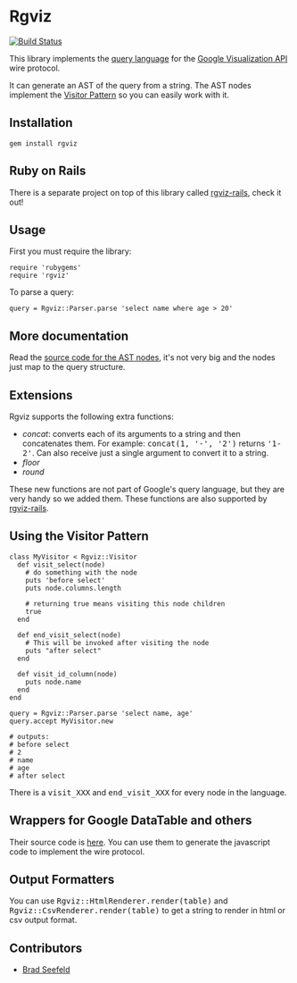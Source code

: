 Rgviz
=====

[![Build Status](https://secure.travis-ci.org/asterite/rgviz.png?branch=master)](http://travis-ci.org/asterite/rgviz)

This library implements the [query language](http://code.google.com/apis/visualization/documentation/querylanguage.html) for the [Google Visualization API](http://code.google.com/apis/visualization/documentation/dev/implementing_data_source.html) wire protocol.

It can generate an AST of the query from a string. The AST nodes implement the [Visitor Pattern](http://en.wikipedia.org/wiki/Visitor_pattern) so you can easily work with it.

Installation
------------

    gem install rgviz

Ruby on Rails
-------------

There is a separate project on top of this library called [rgviz-rails](https://github.com/asterite/rgviz-rails), check it out!

Usage
-----

First you must require the library:

    require 'rubygems'
    require 'rgviz'

To parse a query:

    query = Rgviz::Parser.parse 'select name where age > 20'

More documentation
------------------

Read the [source code for the AST nodes](https://github.com/asterite/rgviz/blob/master/lib/rgviz/nodes.rb), it's not very big and the nodes just map to the query structure.

Extensions
----------

Rgviz supports the following extra functions:

* *concat*: converts each of its arguments to a string and then concatenates them. For example: <tt>concat(1, '-', '2')</tt> returns <tt>'1-2'</tt>. Can also receive just a single argument to convert it to a string.
* *floor*
* *round*

These new functions are not part of Google's query language, but they are very handy so we added them. These functions are also supported by [rgviz-rails](https://github.com/asterite/rgviz-rails).

Using the Visitor Pattern
-------------------------

    class MyVisitor < Rgviz::Visitor
      def visit_select(node)
        # do something with the node
        puts 'before select'
        puts node.columns.length

        # returning true means visiting this node children
        true
      end

      def end_visit_select(node)
        # This will be invoked after visiting the node
        puts "after select"
      end

      def visit_id_column(node)
        puts node.name
      end
    end

    query = Rgviz::Parser.parse 'select name, age'
    query.accept MyVisitor.new

    # outputs:
    # before select
    # 2
    # name
    # age
    # after select

There is a <tt>visit\_XXX</tt> and <tt>end\_visit\_XXX</tt> for every node in the language.

Wrappers for Google DataTable and others
----------------------------------------

Their source code is [here](https://github.com/asterite/rgviz/blob/master/lib/rgviz/table.rb). You can use them to generate the javascript code to implement the wire protocol.

Output Formatters
-----------------

You can use <tt>Rgviz::HtmlRenderer.render(table)</tt> and <tt>Rgviz::CsvRenderer.render(table)</tt> to get a string to render in html or csv output format.

Contributors
------------

* [Brad Seefeld](https://github.com/bradseefeld)
